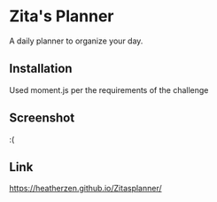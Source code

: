 # Zita's Planner

A daily planner to organize your day.

## Installation

Used moment.js per the requirements of the challenge

## Screenshot

:(

## Link

https://heatherzen.github.io/Zitasplanner/

